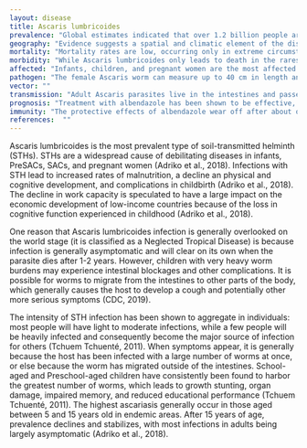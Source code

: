 ```yaml
---
layout: disease
title: Ascaris lumbricoides
prevalence: "Global estimates indicated that over 1.2 billion people are currently harboring an Ascaris lumbricoides infection (CDC, 2019). "
geography: "Evidence suggests a spatial and climatic element of the distribution of ascariasis, with the parasite affected by both temperature and rainfall (Kabatereine et al., 2005)"
mortality: "Mortality rates are low, occurring only in extreme circumstances (heavy worm burden or complications)."
morbidity: "While Ascaris lumbricoides only leads to death in the rarest and most extreme circumstances, the levels of morbidity caused by chronic infections are likely substantial. These silent effects contribute to rates of malnutrition, anemia, mental and physical growth retardation, and are most harmful to young children and pregnant women who already face nutritional deficiencies (Tchuem Tchuenté, 2011)."
affected: "Infants, children, and pregnant women are the most affected by ascariasis."
pathogen: "The female Ascaris worm can measure up to 40 cm in length and 6 mm in diameter. The female will produce over 200,000 infective eggs per day which are excreted by the host. These eggs can survive in the environment for up to 10 years in favorable conditions. They are resistant to normal methods of chemical water treatment."
vector: ""
transmission: "Adult Ascaris parasites live in the intestines and passes infective eggs through the host’s feces. Hosts that practice open defecation spread Ascaris eggs in the environment, where they can be ingested by a new person. This occurs when dirty hands are put in the mouth or by consuming foods that have not been carefully washed (CDC, 2019). In endemic nations, individuals are exposed to infection from birth and are repeatedly at risk of re-infection due to inadequate WASH conditions and constant exposure to parasite eggs in the environment."
prognosis: "Treatment with albendazole has been shown to be effective, safe, and affordable. To provide doses of albendazole, the financial cost is estimated to be just 0.04 USD per child  (Kabatereine et al., 2005). The burden of Ascaris lumbricoides is subtle yet remains highly significant despite the availability of single-dose oral treatments (Kabatereine et al., 2005). "
immunity: "The protective effects of albendazole wear off after about one year, after which individuals may re-acquire the parasite."
references:  ""
---
```

Ascaris lumbricoides is the most prevalent type of soil-transmitted helminth (STHs). STHs are a widespread cause of debilitating diseases in infants, PreSACs, SACs, and pregnant women (Adriko et al., 2018). Infections with STH lead to increased rates of malnutrition, a decline an physical and cognitive development, and complications in childbirth (Adriko et al., 2018). The decline in work capacity is speculated to have a large impact on the economic development of low-income countries because of the loss in cognitive function experienced in childhood (Adriko et al., 2018).

One reason that Ascaris lumbricoides infection is generally overlooked on the world stage (it is classified as a Neglected Tropical Disease) is because infection is generally asymptomatic and will clear on its own when the parasite dies after 1-2 years. However, children with very heavy worm burdens may experience intestinal blockages and other complications. It is possible for worms to migrate from the intestines to other parts of the body, which generally causes the host to develop a cough and potentially other more serious symptoms (CDC, 2019).

The intensity of STH infection has been shown to aggregate in individuals: most people will have light to moderate infections, while a few people will be heavily infected and consequently become the major source of infection for others (Tchuem Tchuenté, 2011). When symptoms appear, it is generally because the host has been infected with a large number of worms at once, or else because the worm has migrated outside of the intestines. School-aged and Preschool-aged children have consistently been found to harbor the greatest number of worms, which leads to growth stunting, organ damage, impaired memory, and reduced educational performance (Tchuem Tchuenté, 2011). The highest ascariasis generally occur in those aged between 5 and 15 years old in endemic areas. After 15 years of age, prevalence declines and stabilizes, with most infections in adults being largely asymptomatic (Adriko et al., 2018).
